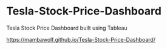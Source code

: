 # Tesla-Stock-Price-Dashboard
Tesla Stock Price Dashboard built using Tableau

https://mambawolf.github.io/Tesla-Stock-Price-Dashboard/

